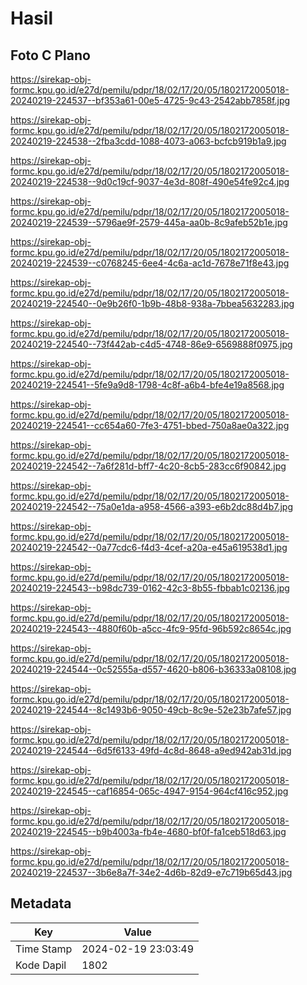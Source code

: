 # Hasil

## Foto C Plano

https://sirekap-obj-formc.kpu.go.id/e27d/pemilu/pdpr/18/02/17/20/05/1802172005018-20240219-224537--bf353a61-00e5-4725-9c43-2542abb7858f.jpg

https://sirekap-obj-formc.kpu.go.id/e27d/pemilu/pdpr/18/02/17/20/05/1802172005018-20240219-224538--2fba3cdd-1088-4073-a063-bcfcb919b1a9.jpg

https://sirekap-obj-formc.kpu.go.id/e27d/pemilu/pdpr/18/02/17/20/05/1802172005018-20240219-224538--9d0c19cf-9037-4e3d-808f-490e54fe92c4.jpg

https://sirekap-obj-formc.kpu.go.id/e27d/pemilu/pdpr/18/02/17/20/05/1802172005018-20240219-224539--5796ae9f-2579-445a-aa0b-8c9afeb52b1e.jpg

https://sirekap-obj-formc.kpu.go.id/e27d/pemilu/pdpr/18/02/17/20/05/1802172005018-20240219-224539--c0768245-6ee4-4c6a-ac1d-7678e71f8e43.jpg

https://sirekap-obj-formc.kpu.go.id/e27d/pemilu/pdpr/18/02/17/20/05/1802172005018-20240219-224540--0e9b26f0-1b9b-48b8-938a-7bbea5632283.jpg

https://sirekap-obj-formc.kpu.go.id/e27d/pemilu/pdpr/18/02/17/20/05/1802172005018-20240219-224540--73f442ab-c4d5-4748-86e9-6569888f0975.jpg

https://sirekap-obj-formc.kpu.go.id/e27d/pemilu/pdpr/18/02/17/20/05/1802172005018-20240219-224541--5fe9a9d8-1798-4c8f-a6b4-bfe4e19a8568.jpg

https://sirekap-obj-formc.kpu.go.id/e27d/pemilu/pdpr/18/02/17/20/05/1802172005018-20240219-224541--cc654a60-7fe3-4751-bbed-750a8ae0a322.jpg

https://sirekap-obj-formc.kpu.go.id/e27d/pemilu/pdpr/18/02/17/20/05/1802172005018-20240219-224542--7a6f281d-bff7-4c20-8cb5-283cc6f90842.jpg

https://sirekap-obj-formc.kpu.go.id/e27d/pemilu/pdpr/18/02/17/20/05/1802172005018-20240219-224542--75a0e1da-a958-4566-a393-e6b2dc88d4b7.jpg

https://sirekap-obj-formc.kpu.go.id/e27d/pemilu/pdpr/18/02/17/20/05/1802172005018-20240219-224542--0a77cdc6-f4d3-4cef-a20a-e45a619538d1.jpg

https://sirekap-obj-formc.kpu.go.id/e27d/pemilu/pdpr/18/02/17/20/05/1802172005018-20240219-224543--b98dc739-0162-42c3-8b55-fbbab1c02136.jpg

https://sirekap-obj-formc.kpu.go.id/e27d/pemilu/pdpr/18/02/17/20/05/1802172005018-20240219-224543--4880f60b-a5cc-4fc9-95fd-96b592c8654c.jpg

https://sirekap-obj-formc.kpu.go.id/e27d/pemilu/pdpr/18/02/17/20/05/1802172005018-20240219-224544--0c52555a-d557-4620-b806-b36333a08108.jpg

https://sirekap-obj-formc.kpu.go.id/e27d/pemilu/pdpr/18/02/17/20/05/1802172005018-20240219-224544--8c1493b6-9050-49cb-8c9e-52e23b7afe57.jpg

https://sirekap-obj-formc.kpu.go.id/e27d/pemilu/pdpr/18/02/17/20/05/1802172005018-20240219-224544--6d5f6133-49fd-4c8d-8648-a9ed942ab31d.jpg

https://sirekap-obj-formc.kpu.go.id/e27d/pemilu/pdpr/18/02/17/20/05/1802172005018-20240219-224545--caf16854-065c-4947-9154-964cf416c952.jpg

https://sirekap-obj-formc.kpu.go.id/e27d/pemilu/pdpr/18/02/17/20/05/1802172005018-20240219-224545--b9b4003a-fb4e-4680-bf0f-fa1ceb518d63.jpg

https://sirekap-obj-formc.kpu.go.id/e27d/pemilu/pdpr/18/02/17/20/05/1802172005018-20240219-224537--3b6e8a7f-34e2-4d6b-82d9-e7c719b65d43.jpg


## Metadata

| Key        | Value               |
| ---------- | ------------------- |
| Time Stamp | 2024-02-19 23:03:49 |
| Kode Dapil | 1802                |



